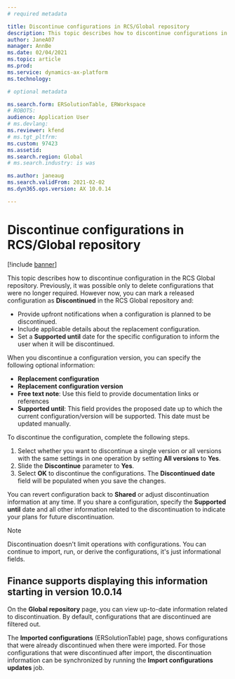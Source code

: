 ```yaml
---
# required metadata

title: Discontinue configurations in RCS/Global repository
description: This topic describes how to discontinue configurations in the RCS Global repository.
author: JaneA07      
manager: AnnBe
ms.date: 02/04/2021
ms.topic: article
ms.prod: 
ms.service: dynamics-ax-platform
ms.technology: 

# optional metadata

ms.search.form: ERSolutionTable, ERWorkspace
# ROBOTS: 
audience: Application User
# ms.devlang: 
ms.reviewer: kfend
# ms.tgt_pltfrm: 
ms.custom: 97423
ms.assetid: 
ms.search.region: Global
# ms.search.industry: is was

ms.author: janeaug
ms.search.validFrom: 2021-02-02
ms.dyn365.ops.version: AX 10.0.14

---
```

# Discontinue configurations in RCS/Global repository

[!include [banner](../includes/banner.md)]

This topic describes how to discontinue configuration in the RCS Global repository. Previously, it was possible only to delete configurations that were no longer required. However now, you can mark a released configuration as **Discontinued** in the RCS Global repository and:
 
 - Provide upfront notifications when a configuration is planned to be discontinued.
 - Include applicable details about the replacement configuration.
 - Set a **Supported until** date for the specific configuration to inform the user when it will be discontinued.

When you discontinue a configuration version, you can specify the following optional information:

  - **Replacement configuration**
  - **Replacement configuration version**
  - **Free text note**: Use this field to provide documentation links or references
  - **Supported until**: This field provides the proposed date up to which the current configuration/version will be supported. This date must be updated manually.
  
To discontinue the configuration, complete the following steps. 

1. Select whether you want to discontinue a single version or all versions with the same settings in one operation by setting **All versions** to **Yes**. 
2. Slide the **Discontinue** parameter to **Yes**.
3. Select **OK** to discontinue the configurations. The **Discontinued date** field will be populated when you save the changes.
  
You can revert configuration back to **Shared** or adjust discontinuation information at any time. If you share a configuration, specify the **Supported until** date and all other information related to the discontinuation to indicate your plans for future discontinuation.

> [!NOTE]
> Discontinuation doesn't limit operations with configurations. You can continue to import, run, or derive the configurations, it's just informational fields.

## Finance supports displaying this information starting in version 10.0.14

On the **Global repository** page, you can view up-to-date information related to discontinuation. By default, configurations that are discontinued are filtered out.
  
The **Imported configurations** (ERSolutionTable) page, shows configurations that were already discontinued when there were imported. For those configurations that were discontinued after import, the discontinuation information can be synchronized by running the **Import configurations updates** job.


